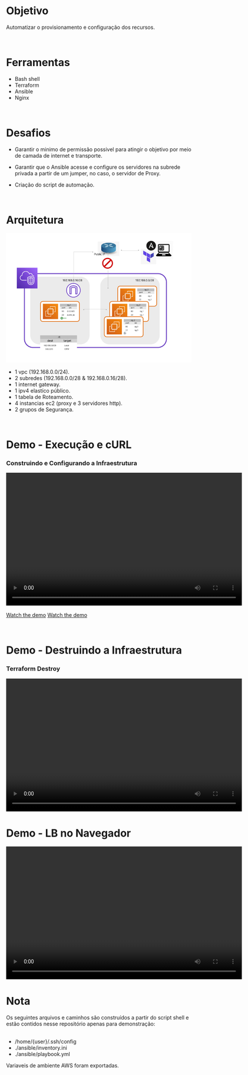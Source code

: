 <h1>Objetivo</h1>
<p>Automatizar o provisionamento e configuração dos recursos.</p>

</br>
<h1>Ferramentas</h1>

- Bash shell
- Terraform
- Ansible
- Nginx

</br>
<h1>Desafios</h1>

- Garantir o minimo de permissão possivel para atingir o objetivo por meio de camada de internet e transporte.

- Garantir que o Ansible acesse e configure os servidores na subrede privada a partir de um jumper, no caso, o servidor de Proxy.

- Criação do script de automação.

</br>
<h1>Arquitetura</h1>

![Alt Text](ref/static/infra.PNG)
- 1 vpc (192.168.0.0/24).
- 2 subredes (192.168.0.0/28 & 192.168.0.16/28).
- 1 internet gateway.
- 1 ipv4 elastíco público.
- 1 tabela de Roteamento.
- 4 instancias ec2 (proxy e 3 servidores http).
- 2 grupos de Segurança.

</br>
<h1>Demo - Execução e cURL</h1>
<h3>Construindo e Configurando a Infraestrutura</h3>
<video width="640" height="360" controls>
  <source src="./ref/webm/Demo-Terraformar.webm" type="video/mp4">
  Your browser does not support the video tag.
</video>

[Watch the demo](./ref/webm/Demo-Terraformar.webm)
[Watch the demo](/ref/webm/Demo-Terraformar.webm)

</br>
<h1>Demo - Destruindo a Infraestrutura</h1>
<h3>Terraform Destroy</h3>
<video width="640" height="360" controls>
  <source src="./ref/mp4/demo-desterraformar.mp4" type="video/mp4">
  Your browser does not support the video tag.
</video>

</br>
<h1>Demo - LB no Navegador</h1>
<video width="640" height="360" controls>
  <source src="./ref/mp4/demo-gui.mp4" type="video/mp4">
  Your browser does not support the video tag.
</video>

</br>
<h1>Nota</h1>
Os seguintes arquivos e caminhos são construídos a partir do script shell e estão contidos nesse repositório apenas para demonstração:
</br></br>

- /home/{user}/.ssh/config
- ./ansible/inventory.ini
- ./ansible/playbook.yml

Variaveis de ambiente AWS foram exportadas.
</br></br>